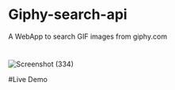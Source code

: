 # Giphy-search-api
A WebApp to search GIF images from giphy.com

#
#


![Screenshot (334)](https://user-images.githubusercontent.com/83687589/177202065-c032cf17-0684-4a71-8046-9505a5bc119a.png)


#Live Demo
#
